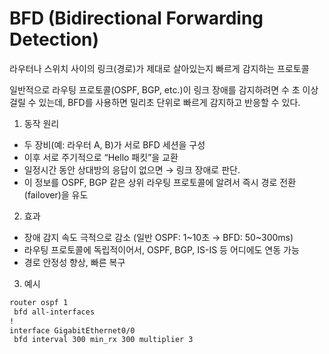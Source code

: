# BFD (Bidirectional Forwarding Detection)

라우터나 스위치 사이의 링크(경로)가 제대로 살아있는지 빠르게 감지하는 프로토콜

일반적으로 라우팅 프로토콜(OSPF, BGP, etc.)이 링크 장애를 감지하려면 수 초 이상 걸릴 수 있는데, BFD를 사용하면 밀리초 단위로 빠르게 감지하고 반응할 수 있다.

1. 동작 원리
- 두 장비(예: 라우터 A, B)가 서로 BFD 세션을 구성
- 이후 서로 주기적으로 “Hello 패킷”을 교환
- 일정시간 동안 상대방의 응답이 없으면 → 링크 장애로 판단.
- 이 정보를 OSPF, BGP 같은 상위 라우팅 프로토콜에 알려서 즉시 경로 전환(failover)을 유도

2. 효과
- 장애 감지 속도 극적으로 감소 (일반 OSPF: 1~10초 → BFD: 50~300ms)
- 라우팅 프로토콜에 독립적이어서, OSPF, BGP, IS-IS 등 어디에도 연동 가능
- 경로 안정성 향상, 빠른 복구

3. 예시
```bash
router ospf 1
 bfd all-interfaces
!
interface GigabitEthernet0/0
 bfd interval 300 min_rx 300 multiplier 3
```